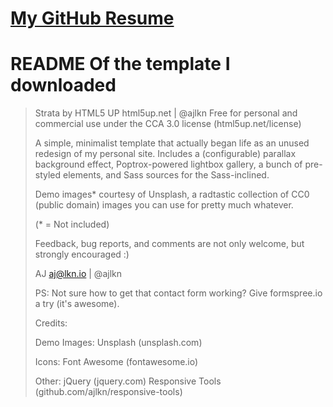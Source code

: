 # [My GitHub Resume](arunkumaraqm.github.io)

# README Of the template I downloaded

> Strata by HTML5 UP
> html5up.net | @ajlkn
> Free for personal and commercial use under the CCA 3.0 license (html5up.net/license)
> 
> 
> A simple, minimalist template that actually began life as an unused redesign of my
> personal site. Includes a (configurable) parallax background effect, Poptrox-powered
> lightbox gallery, a bunch of pre-styled elements, and Sass sources for the Sass-inclined.
> 
> Demo images* courtesy of Unsplash, a radtastic collection of CC0 (public domain) images
> you can use for pretty much whatever.
> 
> (* = Not included)
> 
> Feedback, bug reports, and comments are not only welcome, but strongly encouraged :)
> 
> AJ
> aj@lkn.io | @ajlkn
> 
> PS: Not sure how to get that contact form working? Give formspree.io a try (it's awesome).
> 
> 
> Credits:
> 
> 	Demo Images:
> 		Unsplash (unsplash.com)
> 
> 	Icons:
> 		Font Awesome (fontawesome.io)
> 
> 	Other:
> 		jQuery (jquery.com)
> 		Responsive Tools (github.com/ajlkn/responsive-tools)
